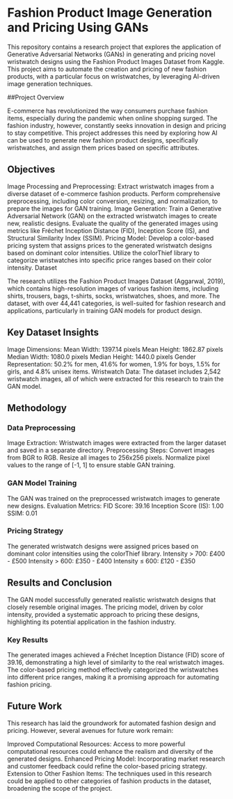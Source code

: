 # Fashion Product Image Generation and Pricing Using GANs

This repository contains a research project that explores the application of Generative Adversarial Networks (GANs) in generating and pricing novel wristwatch designs using the Fashion Product Images Dataset from Kaggle. This project aims to automate the creation and pricing of new fashion products, with a particular focus on wristwatches, by leveraging AI-driven image generation techniques.

##Project Overview

E-commerce has revolutionized the way consumers purchase fashion items, especially during the pandemic when online shopping surged. The fashion industry, however, constantly seeks innovation in design and pricing to stay competitive. This project addresses this need by exploring how AI can be used to generate new fashion product designs, specifically wristwatches, and assign them prices based on specific attributes.

## Objectives
Image Processing and Preprocessing:
Extract wristwatch images from a diverse dataset of e-commerce fashion products.
Perform comprehensive preprocessing, including color conversion, resizing, and normalization, to prepare the images for GAN training.
Image Generation:
Train a Generative Adversarial Network (GAN) on the extracted wristwatch images to create new, realistic designs.
Evaluate the quality of the generated images using metrics like Fréchet Inception Distance (FID), Inception Score (IS), and Structural Similarity Index (SSIM).
Pricing Model:
Develop a color-based pricing system that assigns prices to the generated wristwatch designs based on dominant color intensities.
Utilize the colorThief library to categorize wristwatches into specific price ranges based on their color intensity.
Dataset

The research utilizes the Fashion Product Images Dataset (Aggarwal, 2019), which contains high-resolution images of various fashion items, including shirts, trousers, bags, t-shirts, socks, wristwatches, shoes, and more. The dataset, with over 44,441 categories, is well-suited for fashion research and applications, particularly in training GAN models for product design.

## Key Dataset Insights
Image Dimensions:
Mean Width: 1397.14 pixels
Mean Height: 1862.87 pixels
Median Width: 1080.0 pixels
Median Height: 1440.0 pixels
Gender Representation:
50.2% for men, 41.6% for women, 1.9% for boys, 1.5% for girls, and 4.8% unisex items.
Wristwatch Data:
The dataset includes 2,542 wristwatch images, all of which were extracted for this research to train the GAN model.

## Methodology

### Data Preprocessing
Image Extraction: Wristwatch images were extracted from the larger dataset and saved in a separate directory.
Preprocessing Steps:
Convert images from BGR to RGB.
Resize all images to 256x256 pixels.
Normalize pixel values to the range of [-1, 1] to ensure stable GAN training.
### GAN Model Training
The GAN was trained on the preprocessed wristwatch images to generate new designs.
Evaluation Metrics:
FID Score: 39.16
Inception Score (IS): 1.00
SSIM: 0.01
### Pricing Strategy
The generated wristwatch designs were assigned prices based on dominant color intensities using the colorThief library.
Intensity > 700: £400 - £500
Intensity > 600: £350 - £400
Intensity ≤ 600: £120 - £350

## Results and Conclusion

The GAN model successfully generated realistic wristwatch designs that closely resemble original images. The pricing model, driven by color intensity, provided a systematic approach to pricing these designs, highlighting its potential application in the fashion industry.

### Key Results
The generated images achieved a Fréchet Inception Distance (FID) score of 39.16, demonstrating a high level of similarity to the real wristwatch images.
The color-based pricing method effectively categorized the wristwatches into different price ranges, making it a promising approach for automating fashion pricing.

## Future Work

This research has laid the groundwork for automated fashion design and pricing. However, several avenues for future work remain:

Improved Computational Resources: Access to more powerful computational resources could enhance the realism and diversity of the generated designs.
Enhanced Pricing Model: Incorporating market research and customer feedback could refine the color-based pricing strategy.
Extension to Other Fashion Items: The techniques used in this research could be applied to other categories of fashion products in the dataset, broadening the scope of the project.
